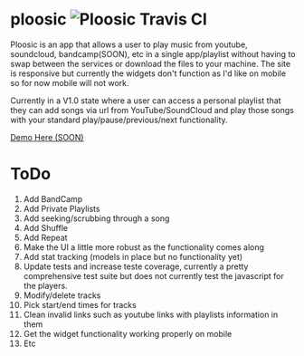 # ploosic ![Ploosic Travis CI](https://travis-ci.org/colinfike/ploosic.svg?branch=master)

Ploosic is an app that allows a user to play music from youtube, soundcloud, bandcamp(SOON), etc in a single app/playlist without having to swap between the services or download the files to your machine. The site is responsive but currently the widgets don't function as I'd like on mobile so for now mobile will not work.

Currently in a V1.0 state where a user can access a personal playlist that they can add songs via url from YouTube/SoundCloud and play those songs with your standard play/pause/previous/next functionality.

[Demo Here (SOON)](https://ploosic.com)

# ToDo

1. Add BandCamp
2. Add Private Playlists
3. Add seeking/scrubbing through a song
4. Add Shuffle
5. Add Repeat
6. Make the UI a little more robust as the functionality comes along
7. Add stat tracking (models in place but no functionality yet)
8. Update tests and increase teste coverage, currently a pretty comprehensive test suite but does not currently test the javascript for the players.
9. Modify/delete tracks
10. Pick start/end times for tracks
11. Clean invalid links such as youtube links with playlists information in them
12. Get the widget functionality working properly on mobile
13. Etc
